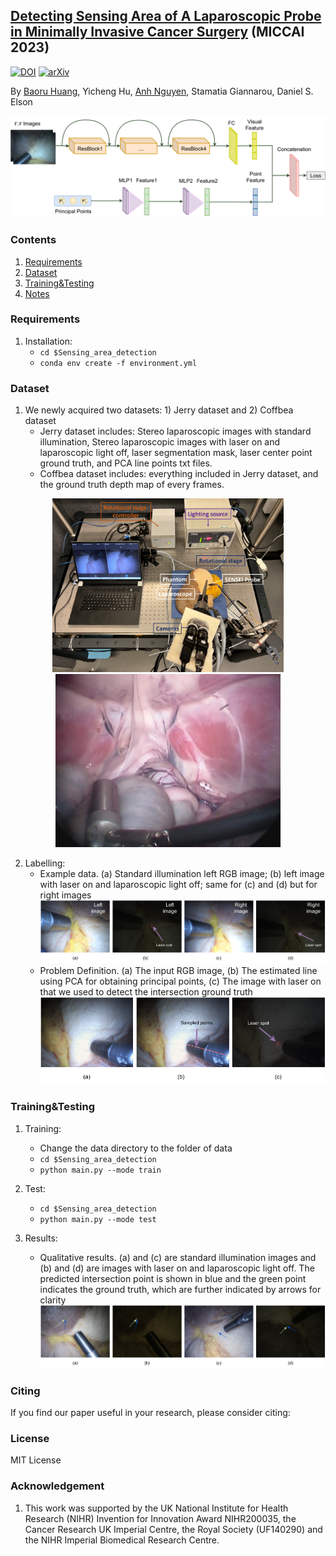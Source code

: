 ## [Detecting Sensing Area of A Laparoscopic Probe in Minimally Invasive Cancer Surgery](https://arxiv.org/abs/2208.08407) (MICCAI 2023)
[![DOI](https://img.shields.io/badge/DOI-10.1007%2F978--3--031--16449--1__2-darkyellow)](https://doi.org/10.1007/978-3-031-16449-1_2)
[![arXiv](https://img.shields.io/badge/arXiv-2208.08407-b31b1b.svg)](https://arxiv.org/abs/2208.08407)

By [Baoru Huang](https://baoru.netlify.app/), Yicheng Hu, [Anh Nguyen](https://www.csc.liv.ac.uk/~anguyen), Stamatia Giannarou, Daniel S. Elson

![image](https://github.com/br0202/Sensing_area_detection/blob/master/figure/main_network2.png "Network")

### Contents
1. [Requirements](#requirements)
2. [Dataset](#dataset)
3. [Training&Testing](#Training&Testing)
4. [Notes](#Citing)


### Requirements

1. Installation:
	- `cd $Sensing_area_detection`
	- `conda env create -f environment.yml`

### Dataset

1. We newly acquired two datasets: 1) Jerry dataset and 2) Coffbea dataset
	- Jerry dataset includes: Stereo laparoscopic images with standard illumination, Stereo laparoscopic images with laser on and laparoscopic light off, laser segmentation mask, laser center point ground truth, and PCA line points txt files. 
	- Coffbea dataset includes: everything included in Jerry dataset, and the ground truth depth map of every frames.
	
<p align="center">
  <img src="https://github.com/br0202/Sensing_area_detection/blob/master/figure/Picture4.png" width="370" />
  <img src="https://github.com/br0202/Sensing_area_detection/blob/master/figure/probe.jpeg" width="360" /> 
</p>
	
2. Labelling:
	- Example data. (a) Standard illumination left RGB image; (b) left image with laser on and laparoscopic light off; same for (c) and (d) but for right images
![image](https://github.com/br0202/Sensing_area_detection/blob/master/figure/dataset-all.png "dataset")
	- Problem Definition. (a) The input RGB image, (b) The estimated line using PCA for obtaining principal points, (c) The image with laser on that we used to detect the intersection ground truth	
![image](https://github.com/br0202/Sensing_area_detection/blob/master/figure/label.png "PCA")
	
### Training&Testing

1. Training:
	- Change the data directory to the folder of data
	- `cd $Sensing_area_detection`
	- `python main.py --mode train`
	
2. Test:
    - `cd $Sensing_area_detection`
    - `python main.py --mode test`

3. Results:
	- Qualitative results. (a) and (c) are standard illumination images and (b) and (d) are images with laser on and laparoscopic light off. The predicted intersection point is shown in blue and the green point indicates the ground truth, which are further indicated by arrows for clarity
![image](https://github.com/br0202/Sensing_area_detection/blob/master/figure/vis.png "results")
	

### Citing 

If you find our paper useful in your research, please consider citing:

        

### License
MIT License

### Acknowledgement
1. This work was supported by the UK National Institute for Health Research (NIHR) Invention for Innovation Award NIHR200035, the Cancer Research UK Imperial Centre, the Royal Society (UF140290) and the NIHR Imperial Biomedical Research Centre.
